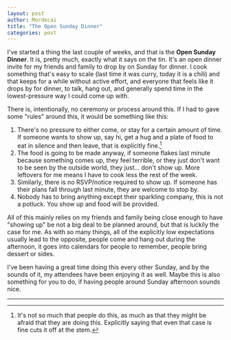 ```yaml
---
layout: post
author: Mordecai
title: "The Open Sunday Dinner"
categories: post
---
```


I've started a thing the last couple of weeks, and that is the **Open Sunday
Dinner**. It is, pretty much, exactly what it says on the tin. It's an open dinner
invite for my friends and family to drop by on Sunday for dinner. I cook
something that's easy to scale (last time it was curry, today it is a chili) and
that keeps for a while without active effort, and everyone that feels like it
drops by for dinner, to talk, hang out, and generally spend time in the
lowest-pressure way I could come up with.

There is, intentionally, no ceremony or process around this. If I had to gave
some "rules" around this, it would be something like this:

1. There's no pressure to either come, or stay for a certain amount of time. If
   someone wants to show up, say hi, get a hug and a plate of food to eat in
   silence and then leave, that is explicitly fine.[^1]
2. The food is going to be made anyway, if someone flakes last minute because
   something comes up, they feel terrible, or they just don't want to be seen by
   the outside world, they just... don't show up. More leftovers for me means I
   have to cook less the rest of the week.
3. Similarly, there is no RSVP/notice required to show up. If someone has their
   plans fall through last minute, they are welcome to stop by.
4. Nobody has to bring anything except their sparkling company, this is not a
   potluck. You show up and food will be provided.

All of this mainly relies on my friends and family being close enough to have
"showing up" be not a big deal to be planned around, but that is luckily the
case for me. As with so many things, all of the explicitly low expectations
usually lead to the opposite, people come and hang out during the afternoon, it
goes into calendars for people to remember, people bring dessert or sides.

I've been having a great time doing this every other Sunday, and by the sounds
of it, my attendees have been enjoying it as well. Maybe this is also something
for you to do, if having people around Sunday afternoon sounds nice.

---
[^1]: It's not so much that people do this, as much as that they might be afraid
    that they are doing this. Explicitly saying that even that case is fine cuts
    it off at the stem.
